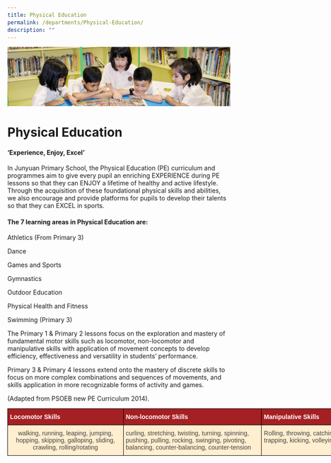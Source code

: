 ```yaml
---
title: Physical Education
permalink: /departments/Physical-Education/
description: ""
---
```

![](/images/banner.gif)

Physical Education
==================

#### ‘Experience, Enjoy, Excel’

In Junyuan Primary School, the Physical Education (PE) curriculum and programmes aim to give every pupil an enriching EXPERIENCE during PE lessons so that they can ENJOY a lifetime of healthy and active lifestyle. Through the acquisition of these foundational physical skills and abilities, we also encourage and provide platforms for pupils to develop their talents so that they can EXCEL in sports.

#### The 7 learning areas in Physical Education are:

Athletics (From Primary 3)

Dance

Games and Sports

Gymnastics 

Outdoor Education 

Physical Health and Fitness 

Swimming (Primary 3)


The Primary 1 & Primary 2 lessons focus on the exploration and mastery of fundamental motor skills such as locomotor, non-locomotor and manipulative skills with application of movement concepts to develop efficiency, effectiveness and versatility in students’ performance. 

Primary 3 & Primary 4 lessons extend onto the mastery of discrete skills to focus on more complex combinations and sequences of movements, and skills application in more recognizable forms of activity and games. 

  

(Adapted from PSOEB new PE Curriculum 2014).

<style type="text/css">
.tg  {border-collapse:collapse;border-spacing:0;}
.tg td{border-color:black;border-style:solid;border-width:1px;font-family:Arial, sans-serif;font-size:14px;
  overflow:hidden;padding:10px 5px;word-break:normal;}
.tg th{border-color:black;border-style:solid;border-width:1px;font-family:Arial, sans-serif;font-size:14px;
  font-weight:normal;overflow:hidden;padding:10px 5px;word-break:normal;}
.tg .tg-mvl6{background-color:#FFEECF;color:#454545;text-align:left;vertical-align:top}
.tg .tg-7s04{background-color:#FFEECF;color:#454545;text-align:center;vertical-align:middle}
.tg .tg-q1zy{background-color:#A52023;color:#FFF;font-weight:bold;text-align:left;vertical-align:middle}
</style>
<table class="tg" style="undefined;table-layout: fixed; width: 886px">
<colgroup>
<col style="width: 262px">
<col style="width: 313px">
<col style="width: 311px">
</colgroup>
<thead>
  <tr>
    <th class="tg-q1zy"><span style="font-weight:bold;color:#FFF;background-color:#A52023">Locomotor Skills</span></th>
    <th class="tg-q1zy"><span style="font-weight:bold;color:#FFF;background-color:#A52023">Non-locomotor Skills</span></th>
    <th class="tg-q1zy"><span style="font-weight:bold;color:#FFF;background-color:#A52023">Manipulative Skills</span></th>
  </tr>
</thead>
<tbody>
  <tr>
    <td class="tg-7s04"><span style="color:#454545;background-color:#FFEECF">walking, running, leaping, jumping, hopping, skipping, galloping, sliding, crawling, rolling/rotating</span></td>
    <td class="tg-mvl6"> curling, stretching, twisting, turning, spinning, pushing, pulling, rocking, swinging, pivoting, balancing, counter-balancing, counter-tension </td>
    <td class="tg-mvl6"> Rolling, throwing, catching, bouncing, dribbling, trapping, kicking, volleying, </td>
  </tr>
</tbody>
</table>